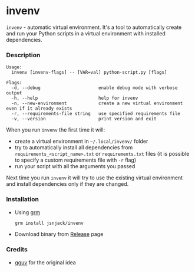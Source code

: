 invenv
==============

`invenv` - automatic virtual environment. It's a tool to automatically create and
run your Python scripts in a virtual environment with installed dependencies.

### Description
```
Usage:
  invenv [invenv-flags] -- [VAR=val] python-script.py [flags]

Flags:
  -d, --debug                      enable debug mode with verbose output
  -h, --help                       help for invenv
  -n, --new-environment            create a new virtual environment even if it already exists
  -r, --requirements-file string   use specified requirements file
  -v, --version                    print version and exit
```

When you run `invenv` the first time it will:
 - create a virtual environment in `~/.local/invenv/` folder
 - try to automatically install all dependencies from `requirements_<script_name>.txt` or
   `requirements.txt` files (it is possible to specify a custom requirements file with `-r` flag)
 - run your script with all the arguments you passed

Next time you run `invenv` it will try to use the existing virtual environment and install
dependencies only if they are changed.

### Installation
 - Using [grm](https://github.com/jsnjack/grm)
    ```bash
    grm install jsnjack/invenv
    ```
 - Download binary from [Release](https://github.com/jsnjack/invenv/releases/latest/) page

### Credits
- [qguv](https://github.com/qguv) for the original idea
